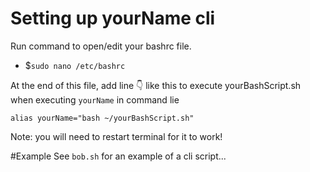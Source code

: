# Setting up yourName cli

Run command to open/edit your bashrc file.
- $`sudo nano /etc/bashrc`

At the end of this file, add line 👇 like this to execute yourBashScript.sh when executing `yourName` in command lie
```
alias yourName="bash ~/yourBashScript.sh"
```
Note: you will need to restart terminal for it to work!

#Example
See `bob.sh` for an example of a cli script...
